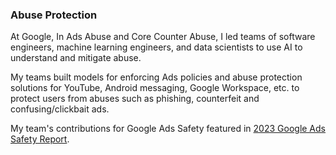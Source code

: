### Abuse Protection

At Google, In Ads Abuse and Core Counter Abuse, I led teams of software engineers, machine learning engineers, and data scientists to use AI to understand and mitigate abuse. 

My teams built models for enforcing Ads policies and abuse protection solutions for YouTube, Android messaging, Google Workspace, etc. to protect users from abuses such as phishing, counterfeit and confusing/clickbait ads.

My team's contributions for Google Ads Safety featured in <a href="https://blog.google/products/ads-commerce/google-ads-safety-report-2023/">2023 Google Ads Safety Report</a>.

<More details coming.>